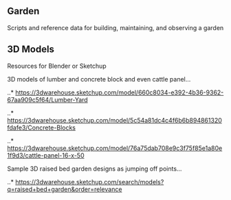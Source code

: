 ## Garden
Scripts and reference data for building, maintaining, and observing a garden

## 3D Models

Resources for Blender or Sketchup

3D models of lumber and concrete block and even cattle panel...

..* https://3dwarehouse.sketchup.com/model/660c8034-e392-4b36-9362-67aa909c5f64/Lumber-Yard

..* https://3dwarehouse.sketchup.com/model/5c54a81dc4c4f6b6b894861320fdafe3/Concrete-Blocks

..* https://3dwarehouse.sketchup.com/model/76a75dab708e9c3f75f85e1a80e1f9d3/cattle-panel-16-x-50

Sample 3D raised bed garden designs as jumping off points... 

..* https://3dwarehouse.sketchup.com/search/models?q=raised+bed+garden&order=relevance


